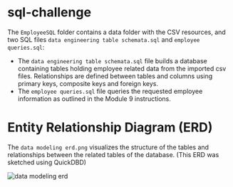 # sql-challenge

The `EmployeeSQL` folder contains a data folder with the CSV resources, and two SQL files `data engineering table schemata.sql`  and `employee queries.sql`:

  * The `data engineering table schemata.sql` file builds a database containing tables holding employee related data from the imported csv files. Relationships are defined between tables and columns using primary keys, composite keys and foreign keys.
  * The `employee queries.sql` file queries the requested employee information as outlined in the Module 9 instructions.

# Entity Relationship Diagram (ERD)
  The `data modeling erd.png` visualizes the structure of the tables and relationships between the related tables of the database. (This ERD was sketched using QuickDBD)

![data modeling erd](https://github.com/user-attachments/assets/e41ca1ba-00df-4af3-b3a6-b4cf7b555c1d)

